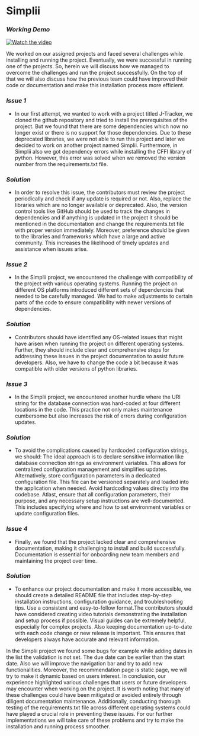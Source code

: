 # Simplii

### *Working Demo*
[![Watch the video](https://img.youtube.com/vi/XECpwY_PQx8/0.jpg)](https://youtu.be/XECpwY_PQx8)


We worked on our assigned projects and faced several challenges while installing and running the project. Eventually, we were successful in running one of the projects. So, herein we will discuss how we managed to overcome the challenges and run the project successfully. On the top of that we will also discuss how the previous team could have improved their code or documentation and make this installation process more efficient.


### *Issue 1*
- In our first attempt, we wanted to work with a project titled J-Tracker, we cloned the github repository and tried to install the prerequisites of the project. But we found that there are some dependencies which now no longer exist or there is no support for those dependencies. Due to these deprecated libraries, we were not able to run this project and later we decided to work on another project named Simplii. Furthermore, in Simplii also we got dependency errors while installing the CFFI library of python. However, this error was solved when we removed the version number from the requirements.txt file.

### *Solution*
- In order to resolve this issue, the contributors must review the project periodically and check if any update is required or not. Also, replace the libraries which are no longer available or deprecated.
Also, the version control tools like GitHub should be used to track the changes in dependencies and if anything is updated in the project it should be mentioned in the documentation and change the requirements.txt file with proper version immediately. 
Moreover, preference should be given to the libraries and frameworks which have a large and active community. This increases the likelihood of timely updates and assistance when issues arise.

### *Issue 2*
- In the Simplii project, we encountered the challenge with compatibility of the project with various operating systems. Running the project on different OS platforms introduced different sets of dependencies that needed to be carefully managed. We had to make adjustments to certain parts of the code to ensure compatibility with newer versions of dependencies.

### *Solution*
- Contributors should have identified any OS-related issues that might have arisen when running the project on different operating systems. Further, they should include clear and comprehensive steps for addressing these issues in the project documentation to assist future developers. Also, we have to change the code a bit because it was compatible with older versions of python libraries.

### *Issue 3*
- In the Simplii project, we encountered another hurdle where the URI string for the database connection was hard-coded at four different locations in the code. This practice not only makes maintenance cumbersome but also increases the risk of errors during configuration updates.

### *Solution*
- To avoid the complications caused by hardcoded configuration strings, we should:
The ideal approach is to declare sensitive information like database connection strings as environment variables. This allows for centralized configuration management and simplifies updates. Alternatively, store configuration parameters in a dedicated configuration file. This file can be versioned separately and loaded into the application when needed. Avoid hardcoding values directly into the codebase. Atlast, ensure that all configuration parameters, their purpose, and any necessary setup instructions are well-documented. This includes specifying where and how to set environment variables or update configuration files.

### *Issue 4* 
- Finally, we found that the project lacked clear and comprehensive documentation, making it challenging to install and build successfully. Documentation is essential for onboarding new team members and maintaining the project over time.

### *Solution*
- To enhance our project documentation and make it more accessible, we should create a detailed README file that includes step-by-step installation instructions, configuration guidance, and troubleshooting tips. Use a consistent and easy-to-follow format.The contributors should have considered creating video tutorials demonstrating the installation and setup process if possible. Visual guides can be extremely helpful, especially for complex projects.
Also keeping documentation up-to-date with each code change or new release is important. This ensures that developers always have accurate and relevant information.

In the Simplii project we found some bugs for example while adding dates in the list the validation is not set. The due date can be earlier than the start date. Also we will improve the navigation bar and try to add new functionalities. Moreover, the recommendation page is static page, we will try to make it dynamic based on users interest. In conclusion, our experience highlighted various challenges that users or future developers may encounter when working on the project. It is worth noting that many of these challenges could have been mitigated or avoided entirely through diligent documentation maintenance. Additionally, conducting thorough testing of the requirements.txt file across different operating systems could have played a crucial role in preventing these issues. For our further implementations we will take care of these problems and try to make the installation and running process smoother.


